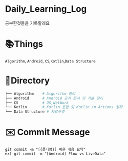 # Daily_Learning_Log
공부한것들을 기록할래요

# 📚Things
`Algorithm`, `Android`, `CS`,`Kotlin`,`Data Structure`

# 📁Directory 
```bash
├── Algorithm    # Algorithm 정리
├── Android      # Android 공식 문서 및 기술 정리
├── CS           # OS,NetWork
└── Kotlin       # Kotlin 문법 및 Kotlin in Actions 정리
└── Data Structure # 자료구경
```

# ✉️ Commit Message
```
git commit -m "[{폴더명}] 배운 내용 요약"
ex) git commit -m "[Android] Flow vs LiveData"
```
